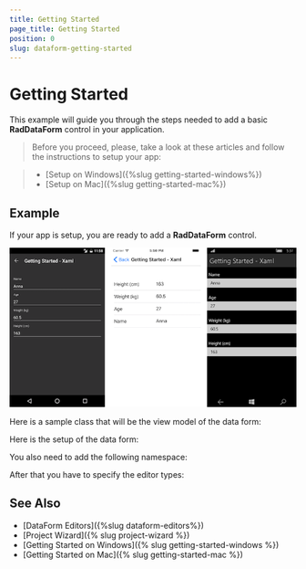```yaml
---
title: Getting Started
page_title: Getting Started
position: 0
slug: dataform-getting-started
---
```


# Getting Started #

This example will guide you through the steps needed to add a basic **RadDataForm** control in your application.

>Before you proceed, please, take a look at these articles and follow the instructions to setup your app:

>- [Setup on Windows]({%slug getting-started-windows%})
>- [Setup on Mac]({%slug getting-started-mac%})

## Example

If your app is setup, you are ready to add a **RadDataForm** control.

![](../images/dataform-gettingstarted.png)

Here is a sample class that will be the view model of the data form:

<snippet id='dataform-gettingstarted-source'/>

Here is the setup of the data form:

<snippet id='dataform-gettingstarted-setup-xaml'/>
<snippet id='dataform-gettingstarted-setup-csharp'/>

You also need to add the following namespace:

<snippet id='xmlns-telerikinput'/>
<snippet id='ns-telerikinput'/>

After that you have to specify the editor types:

<snippet id='dataform-gettingstarted-register-editors'/>
	
## See Also

- [DataForm Editors]({%slug dataform-editors%})
- [Project Wizard]({% slug project-wizard %})
- [Getting Started on Windows]({% slug getting-started-windows %})
- [Getting Started on Mac]({% slug getting-started-mac %})